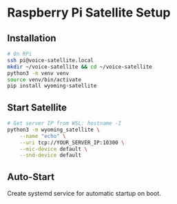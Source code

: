 # Raspberry Pi Satellite Setup

## Installation

```bash
# On RPi
ssh pi@voice-satellite.local
mkdir ~/voice-satellite && cd ~/voice-satellite
python3 -m venv venv
source venv/bin/activate
pip install wyoming-satellite
```

## Start Satellite

```bash
# Get server IP from WSL: hostname -I
python3 -m wyoming_satellite \
    --name "echo" \
    --uri tcp://YOUR_SERVER_IP:10300 \
    --mic-device default \
    --snd-device default
```

## Auto-Start

Create systemd service for automatic startup on boot.
